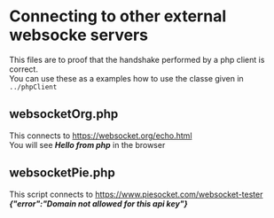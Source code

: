# Connecting to other external websocke servers


This files are to proof that the handshake performed by a php client is correct.  
You can use these as a examples how to use the classe given in `../phpClient`



## websocketOrg.php

This connects to https://websocket.org/echo.html  
You will see  ***Hello from php*** in the browser


## websocketPie.php

This script connects to https://www.piesocket.com/websocket-tester  
***{"error":"Domain not allowed for this api key"}***